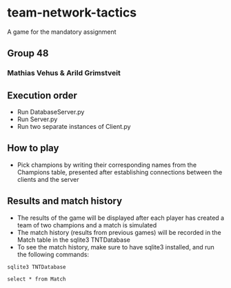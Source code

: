 # team-network-tactics
A game for the mandatory assignment

## Group 48
### Mathias Vehus & Arild Grimstveit

## Execution order
- Run DatabaseServer.py
- Run Server.py
- Run two separate instances of Client.py

## How to play
- Pick champions by writing their corresponding names from the Champions table, presented after establishing connections between the clients and the server

## Results and match history
- The results of the game will be displayed after each player has created a team of two champions and a match is simulated
- The match history (results from previous games) will be recorded in the Match table in the sqlite3 TNTDatabase
- To see the match history, make sure to have sqlite3 installed, and run the following commands:

```
sqlite3 TNTDatabase

select * from Match
```
